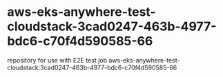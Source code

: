 # aws-eks-anywhere-test-cloudstack-3cad0247-463b-4977-bdc6-c70f4d590585-66
repository for use with E2E test job aws-eks-anywhere-test-cloudstack:3cad0247-463b-4977-bdc6-c70f4d590585-66

